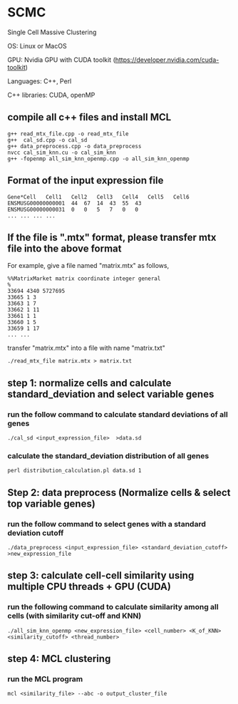 # SCMC
Single Cell Massive Clustering

OS: Linux or MacOS

GPU: Nvidia GPU with CUDA toolkit (https://developer.nvidia.com/cuda-toolkit)

Languages: C++, Perl

C++ libraries: CUDA, openMP


##  compile all c++ files and install MCL 
```
g++ read_mtx_file.cpp -o read_mtx_file
g++  cal_sd.cpp -o cal_sd
g++ data_preprocess.cpp -o data_preprocess
nvcc cal_sim_knn.cu -o cal_sim_knn
g++ -fopenmp all_sim_knn_openmp.cpp -o all_sim_knn_openmp
```

## Format of the input expression file 
```
Gene*Cell	Cell1	Cell2	Cell3	Cell4	Cell5	Cell6
ENSMUSG00000000001	44	67	14	43	55	43
ENSMUSG00000000031	0	0	5	7	0	0
... ... ... ...
```
## If the file is ".mtx" format, please transfer mtx file into the above format

For example, give a file named "matrix.mtx" as follows,
```
%%MatrixMarket matrix coordinate integer general
%
33694 4340 5727695
33665 1 3
33663 1 7
33662 1 11
33661 1 1
33660 1 5
33659 1 17
... ...
```
transfer "matrix.mtx" into a file with name "matrix.txt"
```
./read_mtx_file matrix.mtx > matrix.txt
```

## step 1: normalize cells and calculate standard_deviation and select variable genes


### run the follow command to calculate standard deviations of all genes
```
./cal_sd <input_expression_file>  >data.sd
```
### calculate the standard_deviation distribution of all genes
```
perl distribution_calculation.pl data.sd 1
```
## Step 2: data preprocess (Normalize cells & select top variable genes)

### run the follow command to select genes with a standard deviation cutoff
```
./data_preprocess <input_expression_file> <standard_deviation_cutoff> >new_expression_file
```
## step 3: calculate cell-cell similarity using multiple CPU threads + GPU (CUDA)

### run the following command to calculate similarity among all cells (with similarity cut-off and KNN)
```
./all_sim_knn_openmp <new_expression_file> <cell_number> <K_of_KNN> <similarity_cutoff> <thread_number>
```

## step 4: MCL clustering

### run the MCL program
```
mcl <similarity_file> --abc -o output_cluster_file
```
